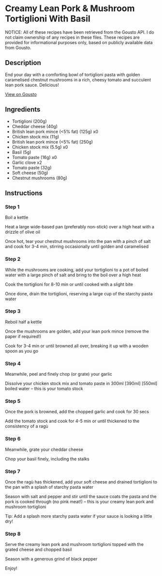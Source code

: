 # Creamy Lean Pork & Mushroom Tortiglioni With Basil

NOTICE: All of these recipes have been retrieved from the Gousto API. I do not claim ownership of any recipes in these files. These recipes are provided for informational purposes only, based on publicly available data from Gousto.

## Description

End your day with a comforting bowl of tortiglioni pasta with golden caramelised chestnut mushrooms in a rich, cheesy tomato and succulent lean pork sauce. Delicious!

[View on Gousto](https://www.gousto.co.uk/recipes/cookbook/creamy-lean-pork-mushroom-tortiglioni-with-basil)

## Ingredients

- Tortiglioni (200g)
- Cheddar cheese (40g)
- British lean pork mince (<5% fat) (125g) x0
- Chicken stock mix (11g)
- British lean pork mince (<5% fat) (250g)
- Chicken stock mix (5.5g) x0
- Basil (5g)
- Tomato paste (16g) x0
- Garlic clove x2
- Tomato paste (32g)
- Soft cheese (50g)
- Chestnut mushrooms (80g)

## Instructions


### Step 1

Boil a kettle

Heat a large wide-based pan (preferably non-stick) over a high heat with a drizzle of olive oil

Once hot, tear your chestnut mushrooms into the pan with a pinch of salt and cook for 3-4 min, stirring occasionally until golden and caramelised


### Step 2

While the mushrooms are cooking, add your tortiglioni to a pot of boiled water with a large pinch of salt and bring to the boil over a high heat

Cook the tortiglioni for 8-10 min or until cooked with a slight bite

Once done, drain the tortiglioni, reserving a large cup of the starchy pasta water


### Step 3

Reboil half a kettle

Once the mushrooms are golden, add your lean pork mince (remove the paper if required!)

Cook for 3-4 min or until browned all over, breaking it up with a wooden spoon as you go


### Step 4

Meanwhile, peel and finely chop (or grate) your garlic

Dissolve your chicken stock mix and tomato paste in 300ml <span class="text-purple">[390ml] </span><span class="text-danger">[550ml] </span>boiled water – this is your tomato stock


### Step 5

Once the pork is browned, add the chopped garlic and cook for 30 secs

Add the tomato stock and cook for 4-5 min or until thickened to the consistency of a ragù


### Step 6

Meanwhile, grate your cheddar cheese

Chop your basil finely, including the stalks


### Step 7

Once the ragù has thickened, add your soft cheese and drained tortiglioni to the pan with a splash of starchy pasta water

Season with salt and pepper and stir until the sauce coats the pasta and the pork is cooked through (no pink meat!) – this is your creamy lean pork and mushroom tortiglioni

Tip: Add a splash more starchy pasta water if your sauce is looking a little dry!

### Step 8

Serve the creamy lean pork and mushroom tortiglioni topped with the grated cheese and chopped basil

Season with a generous grind of black pepper

Enjoy!

